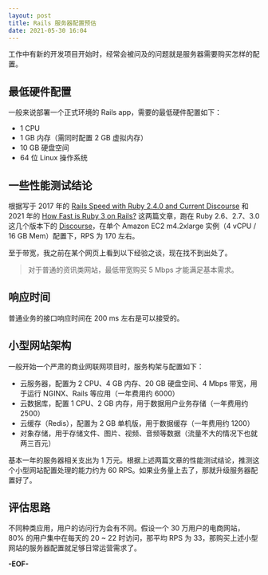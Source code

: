 ```yaml
---
layout: post
title: Rails 服务器配置预估
date: 2021-05-30 16:04
---
```


工作中有新的开发项目开始时，经常会被问及的问题就是服务器需要购买怎样的配置。

## 最低硬件配置

一般来说部署一个正式环境的 Rails app，需要的最低硬件配置如下：

- 1 CPU
- 1 GB 内存（需同时配置 2 GB 虚拟内存）
- 10 GB 硬盘空间
- 64 位 Linux 操作系统

## 一些性能测试结论

根据写于 2017 年的 [Rails Speed with Ruby 2.4.0 and Current Discourse](https://engineering.appfolio.com/appfolio-engineering/2017/5/22/rails-speed-with-ruby-240-and-discourse-180) 和 2021 年的 [How Fast is Ruby 3 on Rails?](https://www.fastruby.io/blog/rails/ruby/performance/how-fast-is-ruby-3-on-rails.html) 这两篇文章，跑在 Ruby 2.6、2.7、3.0 这几个版本下的 [Discourse](https://www.discourse.org/)，在单个 Amazon EC2 m4.2xlarge 实例（4 vCPU / 16 GB Mem）配置下，RPS 为 170 左右。

至于带宽，我之前在某个网页上看到以下经验之谈，现在找不到出处了。

> 对于普通的资讯类网站，最低带宽购买 5 Mbps 才能满足基本需求。

## 响应时间

普通业务的接口响应时间在 200 ms 左右是可以接受的。

## 小型网站架构

一般开始一个严肃的商业网联网项目时，服务构架与配置如下：

- 云服务器，配置为 2 CPU、4 GB 内存、20 GB 硬盘空间、4 Mbps 带宽，用于运行 NGINX、Rails 等应用（一年费用约 6000）
- 云数据库，配置 1 CPU、2 GB 内存，用于数据用户业务存储（一年费用约 2500）
- 云缓存（Redis），配置为 2 GB 单机版，用于数据缓存（一年费用约 1200）
- 对象存储，用于存储文件、图片、视频、音频等数据（流量不大的情况下也就两三百元）

基本一年的服务器相关支出为 1 万元。根据上述两篇文章的性能测试结论，推测这个小型网站配置处理的能力约为 60 RPS。如果业务量上去了，那就升级服务器配置好了。

## 评估思路

不同种类应用，用户的访问行为会有不同。假设一个 30 万用户的电商网站，80% 的用户集中在每天的 20 ~ 22 时访问，那平均 RPS 为 33，那购买上述小型网站的服务器配置就足够日常运营需求了。

**-EOF-**

